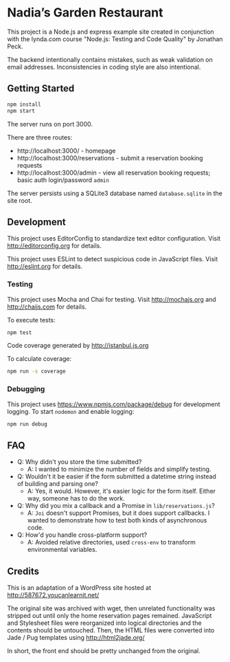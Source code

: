 # Nadia’s Garden Restaurant

This project is a Node.js and express example site created in conjunction with the lynda.com course "Node.js: Testing and Code Quality" by Jonathan Peck.

The backend intentionally contains mistakes, such as weak validation on email addresses. Inconsistencies in coding style are also intentional.

## Getting Started

```bash
npm install
npm start
```

The server runs on port 3000.

There are three routes:

- http://localhost:3000/ - homepage
- http://localhost:3000/reservations - submit a reservation booking requests
- http://localhost:3000/admin - view all reservation booking requests; basic auth login/password `admin`

The server persists using a SQLite3 database named `database.sqlite` in the site root.

## Development

This project uses EditorConfig to standardize text editor configuration.
Visit http://editorconfig.org for details.

This project uses ESLint to detect suspicious code in JavaScript files.
Visit http://eslint.org for details.

### Testing

This project uses Mocha and Chai for testing.
Visit http://mochajs.org and http://chaijs.com for details.

To execute tests:

```bash
npm test
```

Code coverage generated by http://istanbul.js.org

To calculate coverage:

```bash
npm run -s coverage
```

### Debugging

This project uses https://www.npmjs.com/package/debug for development logging. To start `nodemon` and enable logging:

```bash
npm run debug
```

## FAQ

- Q: Why didn't you store the time submitted?
  - A: I wanted to minimize the number of fields and simplify testing.
- Q: Wouldn't it be easier if the form submitted a datetime string instead of building and parsing one?
  - A: Yes, it would. However, it's easier logic for the form itself. Either way, someone has to do the work.
- Q: Why did you mix a callback and a Promise in `lib/reservations.js`?
  - A: `Joi` doesn't support Promises, but it does support callbacks. I wanted to demonstrate how to test both kinds of asynchronous code.
- Q: How'd you handle cross-platform support?
  - A: Avoided relative directories, used `cross-env` to transform environmental variables.

## Credits

This is an adaptation of a WordPress site hosted at http://587672.youcanlearnit.net/

The original site was archived with wget, then unrelated functionality was stripped out until only the home reservation pages remained. JavaScript and Stylesheet files were reorganized into logical directories and the contents should be untouched. Then, the HTML files were converted into Jade / Pug templates using http://html2jade.org/

In short, the front end should be pretty unchanged from the original.
